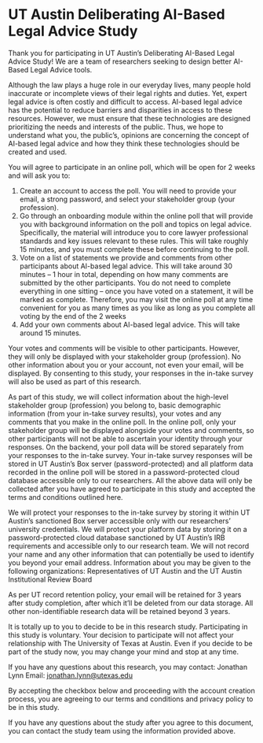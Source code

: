 
# UT Austin Deliberating AI-Based Legal Advice Study


Thank you for participating in UT Austin’s Deliberating AI-Based Legal Advice Study! We are a team of researchers seeking to design better AI-Based Legal Advice tools. 

Although the law plays a huge role in our everyday lives, many people hold inaccurate or incomplete views of their legal rights and duties. Yet, expert legal advice is often costly and difficult to access. AI-based legal advice has the potential to reduce barriers and disparities in access to these resources. However, we must ensure that these technologies are designed prioritizing the needs and interests of the public. Thus, we hope to understand what you, the public’s, opinions are concerning the concept of AI-based legal advice and how they think these technologies should be created and used. 

You will agree to participate in an online poll, which will be open for 2 weeks and will ask you to:
1. Create an account to access the poll. You will need to provide your email, a strong password, and select your stakeholder group (your profession). 
2. Go through an onboarding module within the online poll that will provide you with background information on the poll and topics on legal advice. Specifically, the material will introduce you to core lawyer professional standards and key issues relevant to these rules. This will take roughly 15 minutes, and you must complete these before continuing to the poll.
3. Vote on a list of statements we provide and comments from other participants about AI-based legal advice. This will take around 30 minutes – 1 hour in total, depending on how many comments are submitted by the other participants. You do not need to complete everything in one sitting – once you have voted on a statement, it will be marked as complete. Therefore, you may visit the online poll at any time convenient for you as many times as you like as long as you complete all voting by the end of the 2 weeks
4. Add your own comments about AI-based legal advice. This will take around 15 minutes.

Your votes and comments will be visible to other participants. However, they will only be displayed with your stakeholder group (profession). No other information about you or your account, not even your email, will be displayed. By consenting to this study, your responses in the in-take survey will also be used as part of this research.

As part of this study, we will collect information about the high-level stakeholder group (profession) you belong to, basic demographic information (from your in-take survey results), your votes and any comments that you make in the online poll. In the online poll, only your stakeholder group will be displayed alongside your votes and comments, so other participants will not be able to ascertain your identity through your responses. On the backend, your poll data will be stored separately from your responses to the in-take survey. Your in-take survey responses will be stored in UT Austin’s Box server (password-protected) and all platform data recorded in the online poll will be stored in a password-protected cloud database accessible only to our researchers.
All the above data will only be collected after you have agreed to participate in this study and accepted the terms and conditions outlined here. 

We will protect your responses to the in-take survey by storing it within UT Austin’s sanctioned Box server accessible only with our researchers’ university credentials. We will protect your platform data by storing it on a password-protected cloud database sanctioned by UT Austin’s IRB requirements and accessible only to our research team. We will not record your name and any other information that can potentially be used to identify you beyond your email address. Information about you may be given to the following organizations:
Representatives of UT Austin and the UT Austin Institutional Review Board

As per UT record retention policy, your email will be retained for 3 years after study completion, after which it’ll be deleted from our data storage. All other non-identifiable research data will be retained beyond 3 years.

It is totally up to you to decide to be in this research study. Participating in this study is voluntary. Your decision to participate will not affect your relationship with The University of Texas at Austin. Even if you decide to be part of the study now, you may change your mind and stop at any time.

If you have any questions about this research, you may contact:
Jonathan Lynn
Email: <jonathan.lynn@utexas.edu> 

By accepting the checkbox below and proceeding with the account creation process, you are agreeing to our terms and conditions and privacy policy to be in this study.

If you have any questions about the study after you agree to this document, you can contact the study team using the information provided above.
